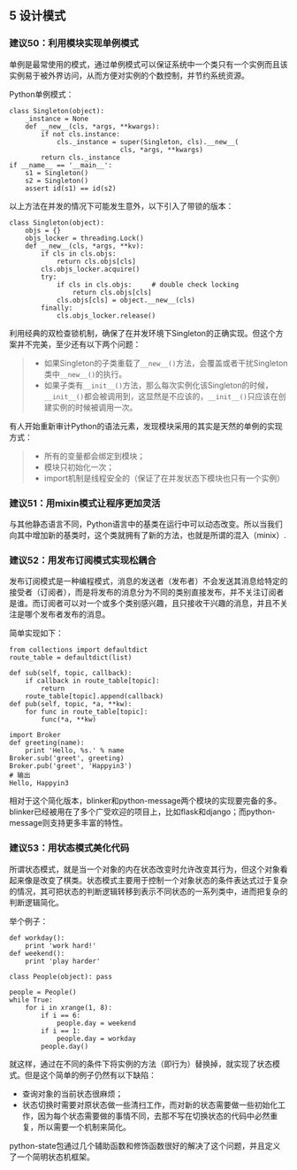 ## 5 设计模式

### 建议50：利用模块实现单例模式

单例是最常使用的模式，通过单例模式可以保证系统中一个类只有一个实例而且该实例易于被外界访问，从而方便对实例的个数控制，并节约系统资源。

Python单例模式：

    class Singleton(object):
        _instance = None
        def __new__(cls, *args, **kwargs):
            if not cls.instance:
                cls._instance = super(Singleton, cls).__new__(
                                cls, *args, **kwargs)
            return cls._instance
    if __name__ == '__main__':
        s1 = Singleton()
        s2 = Singleton()
        assert id(s1) == id(s2) 

以上方法在并发的情况下可能发生意外，以下引入了带锁的版本：

    class Singleton(object):
        objs = {}
        objs_locker = threading.Lock()
        def __new__(cls, *args, **kv):
            if cls in cls.objs:
                return cls.objs[cls]
            cls.objs_locker.acquire()
            try:
                if cls in cls.objs:     # double check locking
                    return cls.objs[cls]
                cls.objs[cls] = object.__new__(cls)
            finally:
                cls.objs_locker.release()

利用经典的双检查锁机制，确保了在并发环境下Singleton的正确实现。但这个方案并不完美，至少还有以下两个问题：

> * 如果Singleton的子类重载了`__new__()`方法，会覆盖或者干扰Singleton类中`__new__()`的执行。
> * 如果子类有`__init__()`方法，那么每次实例化该Singleton的时候，`__init__()`都会被调用到，这显然是不应该的，`__init__()`只应该在创建实例的时候被调用一次。

有人开始重新审计Python的语法元素，发现模块采用的其实是天然的单例的实现方式：

> * 所有的变量都会绑定到模块；
> * 模块只初始化一次；
> * import机制是线程安全的（保证了在并发状态下模块也只有一个实例）

### 建议51：用mixin模式让程序更加灵活

与其他静态语言不同，Python语言中的基类在运行中可以动态改变。所以当我们向其中增加新的基类时，这个类就拥有了新的方法，也就是所谓的混入（minix）.

### 建议52：用发布订阅模式实现松耦合

发布订阅模式是一种编程模式，消息的发送者（发布者）不会发送其消息给特定的接受者（订阅者），而是将发布的消息分为不同的类别直接发布，并不关注订阅者是谁。而订阅者可以对一个或多个类别感兴趣，且只接收干兴趣的消息，并且不关注是哪个发布者发布的消息。

简单实现如下：

    from collections import defaultdict
    route_table = defaultdict(list)

    def sub(self, topic, callback):
        if callback in route_table[topic]:
            return
        route_table[topic].append(callback)
    def pub(self, topic, *a, **kw):
        for func in route_table[topic]:
            func(*a, **kw)

    import Broker
    def greeting(name):
        print 'Hello, %s.' % name
    Broker.sub('greet', greeting)
    Broker.pub('greet', 'Happyin3')
    # 输出
    Hello, Happyin3

相对于这个简化版本，blinker和python-message两个模块的实现要完备的多。blinker已经被用在了多个广受欢迎的项目上，比如flask和django；而python-message则支持更多丰富的特性。

### 建议53：用状态模式美化代码

所谓状态模式，就是当一个对象的内在状态改变时允许改变其行为，但这个对象看起来像是改变了棋类。状态模式主要用于控制一个对象状态的条件表达式过于复杂的情况，其可把状态的判断逻辑转移到表示不同状态的一系列类中，进而把复杂的判断逻辑简化。

举个例子：

    def workday():
        print 'work hard!'
    def weekend():
        print 'play harder'

    class People(object): pass

    people = People()
    while True:
        for i in xrange(1, 8):
            if i == 6:
                people.day = weekend
            if i == 1:
                people.day = workday
            people.day()

就这样，通过在不同的条件下将实例的方法（即行为）替换掉，就实现了状态模式。但是这个简单的例子仍然有以下缺陷：

* 查询对象的当前状态很麻烦；
* 状态切换时需要对原状态做一些清扫工作，而对新的状态需要做一些初始化工作，因为每个状态需要做的事情不同，去那不写在切换状态的代码中必然重复，所以需要一个机制来简化。

python-state包通过几个辅助函数和修饰函数很好的解决了这个问题，并且定义了一个简明状态机框架。
